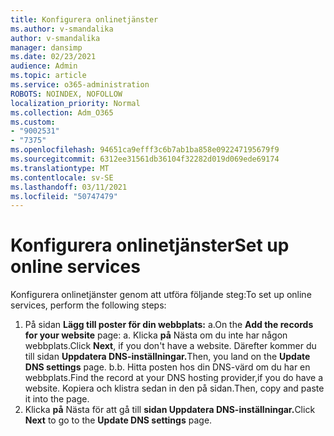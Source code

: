 ```yaml
---
title: Konfigurera onlinetjänster
ms.author: v-smandalika
author: v-smandalika
manager: dansimp
ms.date: 02/23/2021
audience: Admin
ms.topic: article
ms.service: o365-administration
ROBOTS: NOINDEX, NOFOLLOW
localization_priority: Normal
ms.collection: Adm_O365
ms.custom:
- "9002531"
- "7375"
ms.openlocfilehash: 94651ca9efff3c6b7ab1ba858e092247195679f9
ms.sourcegitcommit: 6312ee31561db36104f32282d019d069ede69174
ms.translationtype: MT
ms.contentlocale: sv-SE
ms.lasthandoff: 03/11/2021
ms.locfileid: "50747479"
---
```

# <a name="set-up-online-services"></a><span data-ttu-id="0bb9d-102">Konfigurera onlinetjänster</span><span class="sxs-lookup"><span data-stu-id="0bb9d-102">Set up online services</span></span>

<span data-ttu-id="0bb9d-103">Konfigurera onlinetjänster genom att utföra följande steg:</span><span class="sxs-lookup"><span data-stu-id="0bb9d-103">To set up online services, perform the following steps:</span></span>

1. <span data-ttu-id="0bb9d-104">På sidan **Lägg till poster för din webbplats:** a.</span><span class="sxs-lookup"><span data-stu-id="0bb9d-104">On the **Add the records for your website** page: a.</span></span> <span data-ttu-id="0bb9d-105">Klicka **på** Nästa om du inte har någon webbplats.</span><span class="sxs-lookup"><span data-stu-id="0bb9d-105">Click **Next**, if you don't have a website.</span></span> <span data-ttu-id="0bb9d-106">Därefter kommer du till sidan **Uppdatera DNS-inställningar.**</span><span class="sxs-lookup"><span data-stu-id="0bb9d-106">Then, you land on the **Update DNS settings** page.</span></span>
    <span data-ttu-id="0bb9d-107">b.</span><span class="sxs-lookup"><span data-stu-id="0bb9d-107">b.</span></span> <span data-ttu-id="0bb9d-108">Hitta posten hos din DNS-värd om du har en webbplats.</span><span class="sxs-lookup"><span data-stu-id="0bb9d-108">Find the record at your DNS hosting provider,if you do have a website.</span></span> <span data-ttu-id="0bb9d-109">Kopiera och klistra sedan in den på sidan.</span><span class="sxs-lookup"><span data-stu-id="0bb9d-109">Then, copy and paste it into the page.</span></span>
2. <span data-ttu-id="0bb9d-110">Klicka **på** Nästa för att gå till **sidan Uppdatera DNS-inställningar.**</span><span class="sxs-lookup"><span data-stu-id="0bb9d-110">Click **Next** to go to the **Update DNS settings** page.</span></span>